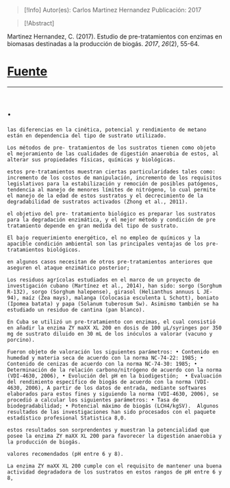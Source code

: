 >[!Info]
Autor(es): Carlos Martinez Hernandez
Publicación: 2017

>[!Abstract]

Martinez Hernandez, C. (2017). Estudio de pre-tratamientos con enzimas en biomasas destinadas a la producción de biogás. _2017_, _26_(2), 55-64.
# [Fuente]()
---
# .

	las diferencias en la cinética, potencial y rendimiento de metano están en dependencia del tipo de sustrato utilizado.

	Los métodos de pre- tratamientos de los sustratos tienen como objeto el mejoramiento de las cualidades de digestión anaerobia de estos, al alterar sus propiedades físicas, químicas y biológicas.

	estos pre-tratamientos muestran ciertas particularidades tales como: incremento de los costos de manipulación, incremento de los requisitos legislativos para la estabilización y remoción de posibles patógenos, tendencia al manejo de menores límites de nitrógeno, lo cual permite el manejo de la edad de estos sustratos y el decrecimiento de la degradabilidad de sustratos activados (Zhong et al., 2011).

	el objetivo del pre- tratamiento biológico es preparar los sustratos para la degradación enzimática, y el mejor método y condición de pre tratamiento depende en gran medida del tipo de sustrato.

	El bajo requerimiento energético, el no empleo de químicos y la apacible condición ambiental son las principales ventajas de los pre-tratamientos biológicos.

	en algunos casos necesitan de otros pre-tratamientos anteriores que aseguren el ataque enzimático posterior;

	Los residuos agrícolas estudiados en el marco de un proyecto de investigación cubano (Martínez et al., 2014), han sido: sorgo (Sorghum R-132), sorgo (Sorghum halepense), girasol (Helianthus annuus L JE-94), maíz (Zea mays), malanga (Colocasia esculenta L Schott), boniato (Ipomea batata) y papa (Solanum tuberosum Sw). Asimismo también se ha estudiado un residuo de cantina (pan blanco).

	En Cuba se utilizó un pre-tratamiento con enzimas, el cual consistió en añadir la enzima ZY maXX XL 200 en dosis de 100 μL/syringes por 350 mg de sustrato diluido en 30 mL de los inóculos a valorar (vacuno y porcino).

	Fueron objeto de valoración los siguientes parámetros: • Contenido en humedad y materia seca de acuerdo con la norma NC-74-22: 1985; • Contenido de cenizas de acuerdo con la norma NC-74-30: 1985; • Determinación de la relación carbono/nitrógeno de acuerdo con la norma (VDI-4630, 2006), • Evolución del pH en la biodigestión;  • Evaluación del rendimiento específico de biogás de acuerdo con la norma (VDI-4630, 2006), A partir de los datos de entrada, mediante softwares elaborados para estos fines y siguiendo la norma (VDI-4630, 2006), se procedió a calcular los siguientes parámetros: • Tasa de biodegradabilidad; • Potencial máximo de biogás (LCH4/kgSV).  Algunos resultados de las investigaciones han sido procesados con el paquete estadístico profesional Statistica 8,0.

	estos resultados son sorprendentes y muestran la potencialidad que posee la enzima ZY maXX XL 200 para favorecer la digestión anaerobia y la producción de biogás.

	valores recomendados (pH entre 6 y 8).

	La enzima ZY maXX XL 200 cumple con el requisito de mantener una buena actividad degradadora de los sustratos en estos rangos de pH entre 6 y 8,
